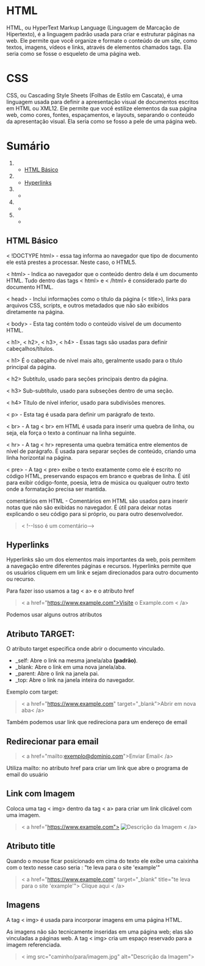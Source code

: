 # HTML 

HTML, ou HyperText Markup Language (Linguagem de Marcação de Hipertexto), é a linguagem padrão usada para criar e estruturar páginas na web. Ele permite que você organize e formate o conteúdo de um site, como textos, imagens, vídeos e links, através de elementos chamados tags. Ela seria como se fosse o esqueleto de uma página web.

# CSS 

CSS, ou Cascading Style Sheets (Folhas de Estilo em Cascata), é uma linguagem usada para definir a apresentação visual de documentos escritos em HTML ou XML12. Ele permite que você estilize elementos da sua página web, como cores, fontes, espaçamentos, e layouts, separando o conteúdo da apresentação visual. Ela seria como se fosso a pele de uma página web.

# Sumário 

1. - [HTML Básico](#html-básico)
2. - [Hyperlinks](#hyperlinks)
3. - [](#)
4. - [](#)
5. - [](#) 


## HTML Básico

< !DOCTYPE html> - essa tag  informa ao navegador que tipo de documento ele está prestes a processar. Neste caso, o HTML5. 

< html> -  Indica ao navegador que o conteúdo dentro dela é um documento HTML. Tudo dentro das tags < html> e < /html> é considerado parte do documento HTML.

< head> - Inclui informações como o título da página (< title>), links para arquivos CSS, scripts, e outros metadados que não são exibidos diretamente na página.

< body> -  Esta tag contém todo o conteúdo visível de um documento HTML.

< h1>, < h2>, < h3>, < h4> - Essas tags são usadas para definir cabeçalhos/títulos. 

< h1> É o cabeçalho de nível mais alto, geralmente usado para o título principal da página. 

< h2> Subtítulo, usado para seções principais dentro da página.

< h3> Sub-subtítulo, usado para subseções dentro de uma seção.

< h4> Título de nível inferior, usado para subdivisões menores.

< p> - Esta tag é usada para definir um parágrafo de texto.

< br> -  A tag < br> em HTML é usada para inserir uma quebra de linha, ou seja, ela força o texto a continuar na linha seguinte.

< hr> - A tag < hr> representa uma quebra temática entre elementos de nível de parágrafo. É usada para separar seções de conteúdo, criando uma linha horizontal na página.

< pre> - A tag < pre> exibe o texto exatamente como ele é escrito no código HTML, preservando espaços em branco e quebras de linha. É útil para exibir código-fonte, poesia, letra de música ou qualquer outro texto onde a formatação precisa ser mantida.

comentários em HTML - Comentários em HTML são usados para inserir notas que não são exibidas no navegador. É útil para deixar notas explicando o seu código para si próprio, ou para outro desenvolvedor.

> < !--Isso é um comentário-->

## Hyperlinks

Hyperlinks são um dos elementos mais importantes da web, pois permitem a navegação entre diferentes páginas e recursos. Hyperlinks permite que os usuários cliquem em um link e sejam direcionados para outro documento ou recurso.

Para fazer isso usamos a tag < a> e o atributo href

> < a href="https://www.example.com">Visite o Example.com < /a> 

Podemos usar alguns outros atributos 

Atributo TARGET:
--
O atributo target especifica onde abrir o documento vinculado.

-  _self: Abre o link na mesma janela/aba **(padrão)**.
-  _blank: Abre o link em uma nova janela/aba.
-  _parent: Abre o link na janela pai.
-  _top: Abre o link na janela inteira do navegador.

Exemplo com target:

> < a href="https://www.example.com" target="_blank">Abrir em nova aba< /a>

Também podemos usar link que redireciona para um endereço de email

Redirecionar para email
--
> < a href="mailto:exemplo@dominio.com">Enviar Email< /a>

Utiliza mailto: no atributo href para criar um link que abre o programa de email do usuário

Link com Imagem
--
Coloca uma tag < img> dentro da tag < a> para criar um link clicável com uma imagem.

> < a href="https://www.example.com">
>    <img src="imagem.jpg" alt="Descrição da Imagem">
> < /a>

Atributo title
--

Quando o mouse ficar posicionado em cima do texto ele exibe uma caixinha com o texto nesse caso seria : "te leva para o site 'example'"

> < a href="https://www.example.com" target="_blank" title="te leva para o site 'example'"> Clique aqui < /a>

## Imagens 

A tag < img> é usada para incorporar imagens em uma página HTML.

As imagens não são tecnicamente inseridas em uma página web; elas são vinculadas a páginas web. A tag < img> cria um espaço reservado para a imagem referenciada.

>  < img src="caminho/para/imagem.jpg" alt="Descrição da Imagem">


